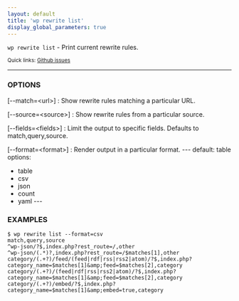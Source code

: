 ```yaml
---
layout: default
title: 'wp rewrite list'
display_global_parameters: true
---
```


`wp rewrite list` - Print current rewrite rules.

<small>Quick links: <a href="https://github.com/wp-cli/wp-cli/issues?q=is%3Aopen+label%3Acommand%3Arewrite-list+sort%3Aupdated-desc">Github issues</a></small>

<hr />

### OPTIONS

[\--match=&lt;url&gt;]
: Show rewrite rules matching a particular URL.

[\--source=&lt;source&gt;]
: Show rewrite rules from a particular source.

[\--fields=&lt;fields&gt;]
: Limit the output to specific fields. Defaults to match,query,source.

[\--format=&lt;format&gt;]
: Render output in a particular format.
\---
default: table
options:
  - table
  - csv
  - json
  - count
  - yaml
\---

### EXAMPLES

    $ wp rewrite list --format=csv
    match,query,source
    ^wp-json/?$,index.php?rest_route=/,other
    ^wp-json/(.*)?,index.php?rest_route=/$matches[1],other
    category/(.+?)/feed/(feed|rdf|rss|rss2|atom)/?$,index.php?category_name=$matches[1]&amp;feed=$matches[2],category
    category/(.+?)/(feed|rdf|rss|rss2|atom)/?$,index.php?category_name=$matches[1]&amp;feed=$matches[2],category
    category/(.+?)/embed/?$,index.php?category_name=$matches[1]&amp;embed=true,category



